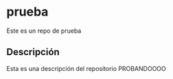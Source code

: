 # prueba
Este es un repo de prueba

## Descripción
Esta es una descripción del repositorio
PROBANDOOOO
